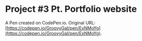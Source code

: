 # Project #3 Pt. Portfolio website

A Pen created on CodePen.io. Original URL: [https://codepen.io/GroovyGal/pen/ExNMoYg](https://codepen.io/GroovyGal/pen/ExNMoYg).


